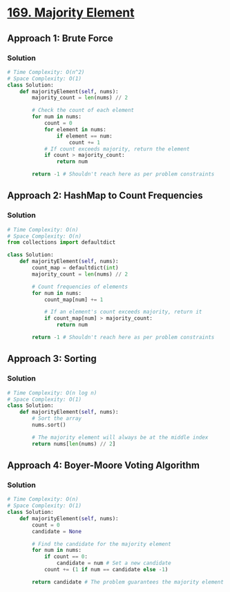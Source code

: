# [169. Majority Element](https://leetcode.com/problems/majority-element/)

## Approach 1: Brute Force

### Solution
```python
# Time Complexity: O(n^2)
# Space Complexity: O(1)
class Solution:
    def majorityElement(self, nums):
        majority_count = len(nums) // 2

        # Check the count of each element
        for num in nums:
            count = 0
            for element in nums:
                if element == num:
                    count += 1
            # If count exceeds majority, return the element
            if count > majority_count:
                return num

        return -1 # Shouldn't reach here as per problem constraints
```

## Approach 2: HashMap to Count Frequencies

### Solution
```python
# Time Complexity: O(n)
# Space Complexity: O(n)
from collections import defaultdict

class Solution:
    def majorityElement(self, nums):
        count_map = defaultdict(int)
        majority_count = len(nums) // 2

        # Count frequencies of elements
        for num in nums:
            count_map[num] += 1

            # If an element's count exceeds majority, return it
            if count_map[num] > majority_count:
                return num

        return -1 # Shouldn't reach here as per problem constraints
```

## Approach 3: Sorting

### Solution
```python
# Time Complexity: O(n log n)
# Space Complexity: O(1)
class Solution:
    def majorityElement(self, nums):
        # Sort the array
        nums.sort()

        # The majority element will always be at the middle index
        return nums[len(nums) // 2]
```

## Approach 4: Boyer-Moore Voting Algorithm

### Solution
```python
# Time Complexity: O(n)
# Space Complexity: O(1)
class Solution:
    def majorityElement(self, nums):
        count = 0
        candidate = None

        # Find the candidate for the majority element
        for num in nums:
            if count == 0:
                candidate = num # Set a new candidate
            count += (1 if num == candidate else -1)

        return candidate # The problem guarantees the majority element exists
```

